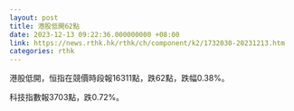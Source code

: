 ```yaml
---
layout: post
title: 港股低開62點
date: 2023-12-13 09:22:36.000000000 +08:00
link: https://news.rthk.hk/rthk/ch/component/k2/1732030-20231213.htm
categories: rthk
---
```


港股低開，恒指在競價時段報16311點，跌62點，跌幅0.38%。

科技指數報3703點，跌0.72%。
